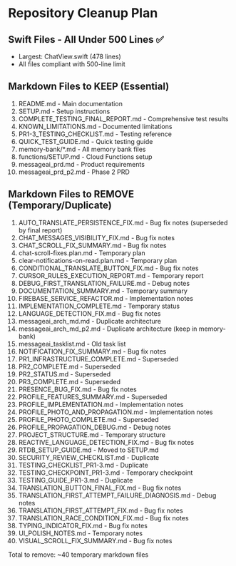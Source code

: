 # Repository Cleanup Plan

## Swift Files - All Under 500 Lines ✅
- Largest: ChatView.swift (478 lines)
- All files compliant with 500-line limit

## Markdown Files to KEEP (Essential)
1. README.md - Main documentation
2. SETUP.md - Setup instructions
3. COMPLETE_TESTING_FINAL_REPORT.md - Comprehensive test results
4. KNOWN_LIMITATIONS.md - Documented limitations
5. PR1-3_TESTING_CHECKLIST.md - Testing reference
6. QUICK_TEST_GUIDE.md - Quick testing guide
7. memory-bank/*.md - All memory bank files
8. functions/SETUP.md - Cloud Functions setup
9. messageai_prd.md - Product requirements
10. messageai_prd_p2.md - Phase 2 PRD

## Markdown Files to REMOVE (Temporary/Duplicate)
1. AUTO_TRANSLATE_PERSISTENCE_FIX.md - Bug fix notes (superseded by final report)
2. CHAT_MESSAGES_VISIBILITY_FIX.md - Bug fix notes
3. CHAT_SCROLL_FIX_SUMMARY.md - Bug fix notes
4. chat-scroll-fixes.plan.md - Temporary plan
5. clear-notifications-on-read.plan.md - Temporary plan
6. CONDITIONAL_TRANSLATE_BUTTON_FIX.md - Bug fix notes
7. CURSOR_RULES_EXECUTION_REPORT.md - Temporary report
8. DEBUG_FIRST_TRANSLATION_FAILURE.md - Debug notes
9. DOCUMENTATION_SUMMARY.md - Temporary summary
10. FIREBASE_SERVICE_REFACTOR.md - Implementation notes
11. IMPLEMENTATION_COMPLETE.md - Temporary status
12. LANGUAGE_DETECTION_FIX.md - Bug fix notes
13. messageai_arch_md.md - Duplicate architecture
14. messageai_arch_md_p2.md - Duplicate architecture (keep in memory-bank)
15. messageai_tasklist.md - Old task list
16. NOTIFICATION_FIX_SUMMARY.md - Bug fix notes
17. PR1_INFRASTRUCTURE_COMPLETE.md - Superseded
18. PR2_COMPLETE.md - Superseded
19. PR2_STATUS.md - Superseded
20. PR3_COMPLETE.md - Superseded
21. PRESENCE_BUG_FIX.md - Bug fix notes
22. PROFILE_FEATURES_SUMMARY.md - Superseded
23. PROFILE_IMPLEMENTATION.md - Implementation notes
24. PROFILE_PHOTO_AND_PROPAGATION.md - Implementation notes
25. PROFILE_PHOTO_COMPLETE.md - Superseded
26. PROFILE_PROPAGATION_DEBUG.md - Debug notes
27. PROJECT_STRUCTURE.md - Temporary structure
28. REACTIVE_LANGUAGE_DETECTION_FIX.md - Bug fix notes
29. RTDB_SETUP_GUIDE.md - Moved to SETUP.md
30. SECURITY_REVIEW_CHECKLIST.md - Duplicate
31. TESTING_CHECKLIST_PR1-3.md - Duplicate
32. TESTING_CHECKPOINT_PR1-3.md - Temporary checkpoint
33. TESTING_GUIDE_PR1-3.md - Duplicate
34. TRANSLATION_BUTTON_FINAL_FIX.md - Bug fix notes
35. TRANSLATION_FIRST_ATTEMPT_FAILURE_DIAGNOSIS.md - Debug notes
36. TRANSLATION_FIRST_ATTEMPT_FIX.md - Bug fix notes
37. TRANSLATION_RACE_CONDITION_FIX.md - Bug fix notes
38. TYPING_INDICATOR_FIX.md - Bug fix notes
39. UI_POLISH_NOTES.md - Temporary notes
40. VISUAL_SCROLL_FIX_SUMMARY.md - Bug fix notes

Total to remove: ~40 temporary markdown files

